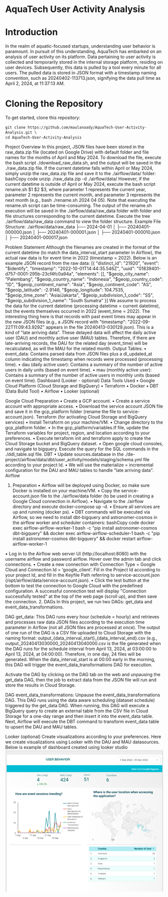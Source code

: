 # AquaTech User Activity Analysis
# Introduction
In the realm of aquatic-focused startups, understanding user behavior is paramount. In pursuit of this understanding, AquaTech has embarked on an analysis of user activity on its platform. Data pertaining to user activity is collected and temporarily stored in the internal storage platform, residing on user devices. Subsequently, this data is pulled by a tool every minute for all users. The pulled data is stored in JSON format with a timestamp naming convention, such as 20240402-113713.json, signifying the data pull time as April 2, 2024, at 11:37:13 AM.

# Cloning the Repository
To get started, clone this repository:
```
git clone https://github.com/maulanaady/AquaTech-User-Activity-Analysis.git \
cd AquaTech-User-Activity-Analysis
```

Project Overview
In this project, JSON files have been stored in the raw_data.zip file (located on Google Drive) with default folder and file names for the months of April and May 2024. To download the file, execute the bash script ./download_raw_data.sh, and the output will be saved in the ./raw_data.zip file.
If the current datetime falls within April or May 2024, simply unzip the raw_data.zip file and save it to the ./airflow/data/ folder:
bashCopy code
unzip ./raw_data.zip -d ./airflow/data/ 
However, if the current datetime is outside of April or May 2024, execute the bash script rename.sh $1 $2 $3, where parameter 1 represents the current year, parameter 2 represents the current month, and parameter 3 represents the next month (e.g., bash ./rename.sh 2024 04 05). Note that executing the rename.sh script can be time-consuming. The output of the rename.sh execution will be saved in the ./airflow/data/raw_data folder with folder and file structures corresponding to the current datetime. 
Execute the tree ./airflow/data/raw_data command to view the folder structure.
Example File Structure:
./airflow/data/raw_data
├── 2024-04-01
│  ├── 20240401-000000.json
│  ├── 20240401-000001.json
│  ├── 20240401-000010.json
│  ├── 20240401-000017.json

Problem Statement
Although the filenames are created in the format of the current datetime (to match the data_interval_start parameter in Airflow), the actual raw data is for event time in 2022 (timestamp = 2022). Below is an example JSON record from the raw data:
[{
  "distinct_id": "21920",
  "event": "$identify",
  "timestamp": "2022-10-01T14:44:35.546Z",
  "uuid": "01839401-d757-0001-295b-23cf4fc0a94a",
  "elements": [],
  "$geoip_city_name": "Palembang",
  "$geoip_country_name": "Indonesia",
  "$geoip_country_code": "ID",
  "$geoip_continent_name": "Asia",
  "$geoip_continent_code": "AS",
  "$geoip_latitude": -2.9146,
  "$geoip_longitude": 104.7535,
  "$geoip_time_zone": "Asia/Jakarta",
  "$geoip_subdivision_1_code": "SS",
  "$geoip_subdivision_1_name": "South Sumatra"
}]
We assume to process the data for the current datetime (processing datetime = current datetime), but the events themselves occurred in 2022 (event_time = 2022).
The interesting thing here is that records with past event times may appear in the new JSON files (e.g., a JSON record with "timestamp": "2022-09-22T11:09:43.929Z" appears in the file 20240413-030129.json). This is a kind of "late arriving data". These delayed data will affect the daily active user (DAU) and monthly active user (MAU) tables. Therefore, if there are late-arriving records, the DAU for the related day (event_time) will be recalculated, as will the MAU for the related month.
Output
Tables:
•	event_data: Contains parsed data from JSON files plus a dl_updated_at column indicating the timestamp when records were processed (processing time).
•	dau (daily active user): Contains a summary of the number of active users in daily units (based on event time).
•	mau (monthly active user): Contains a summary of the number of active users in monthly units (based on event time).
Dashboard (Looker - optional)
Data Tools Used
•	Google Cloud Platform (Cloud Storage and BigQuery)
•	Terraform
•	Docker
•	DBT (Data Build Tool)
•	Airflow
•	Looker (optional)

Google Cloud Preparation
•	Create a GCP account.
•	Create a service account with appropriate access.
•	Download the service account JSON file and save it in the gcp_platform folder (rename the file to service-account.json).
Terraform (for activating Cloud Storage and BigQuery services)
•	Install Terraform on your machine/VM.
•	Change directory to the gcp_platform folder.
•	In the gcp_platform/variables.tf file, update the Terraform variables for project, region, and location according to your preferences.
•	Execute terraform init and terraform apply to create the Cloud Storage bucket and BigQuery dataset.
•	Open google cloud consoles, and navigate to bigquery. Execute the query for the SQL commands in the ./ddl_table.sql file.
DBT
•	Update sources.database in the ./de-project/airflow/data/dbt/user_activity/models/staging/schema.yml file according to your project Id.
•	We will use the materialize = incremental configuration for the DAU and MAU tables to handle "late arriving data".
Airflow
1. Preparation
•	Airflow will be deployed using Docker, so make sure Docker is installed on your machine/VM.
•	Copy the service-account.json file to the ./airflow/data folder (to be used in creating a Google Cloud connection in Airflow).
•	Navigate to the ./airflow directory and execute docker-compose up -d.
•	Ensure all services are up and running (docker ps).
•	DBT commands will be executed via Airflow, so we need to install dbt-bigquery and astronomer-cosmos in the airflow worker and scheduler containers:
bashCopy code
docker exec airflow-airflow-worker-1 bash -c "pip install astronomer-cosmos dbt-bigquery"  &&
docker exec airflow-airflow-scheduler-1 bash -c "pip install astronomer-cosmos dbt-bigquery" && docker restart airflow-airflow-worker-1

•	Log in to the Airflow web server UI (http://localhost:8080) with the username airflow and password airflow. Hover over the admin tab and click connections.
•	Create a new connection with Connection Type = Google Cloud and Connection Id = ‘google_client’. Fill in the Project Id according to your project Id, and fill in the Keyfile Path referring to service-account.json (/opt/airflow/data/service-account.json).
•	Click the test button at the bottom to test the connection to Google Cloud with the predefined configuration. A successful connection test will display "Connection successfully tested" at the top of the web page (scroll up), and then save the connection.
2. DAGs
In this project, we run two DAGs: get_data and event_data_transformations.

DAG get_data:
This DAG runs every hour (schedule = hourly) and retrieves and processes raw data JSON files according to the execution time parameter in Airflow (not all JSON files are processed at once). The output of one run of the DAG is a CSV file uploaded to Cloud Storage with the naming format: output_{data_interval_start}_{data_interval_end}.csv (e.g., output_20240413030000_20240413040000.csv is the file generated when the DAG runs for the schedule interval from April 13, 2024, at 03:00:00 to April 13, 2024, at 04:00:00). Therefore, in one day, 24 files will be generated. 
When the data_interval_start is at 00:00 early in the morning, this DAG will trigger the event_data_transformations DAG for execution. 

Activate the DAG by clicking on the DAG tab on the web and unpausing the get_data DAG, then the job to extract data from the JSON file will run and store the results in Cloud Storage.

DAG event_data_transformations:
Unpause the event_data_transformations DAG. This DAG runs using the data aware scheduling (dataset schedule) triggered by the get_data DAG. When running, this DAG will execute a BigQuery query to create an external table from the CSV file in Cloud Storage for a one-day range and then insert it into the event_data table. Next, Airflow will execute the DBT command to transform event_data table to upsert the DAU and MAU tables.

Looker (optional)
Create visualizations according to your preferences. Here we create visualizations using Looker with the DAU and MAU datasources. Below is example of dashboard created using looker studio
![Example Image](https://github.com/maulanaady/AquaTech-User-Activity-Analysis/blob/main/images/dashboard.png)
